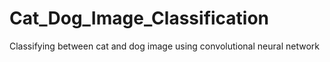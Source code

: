 # Cat_Dog_Image_Classification
Classifying between cat and dog image using convolutional neural network
